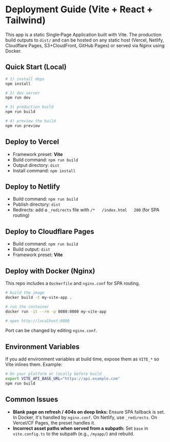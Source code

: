 # Deployment Guide (Vite + React + Tailwind)

This app is a static Single‑Page Application built with Vite. The production build outputs to `dist/` and can be hosted on any static host (Vercel, Netlify, Cloudflare Pages, S3+CloudFront, GitHub Pages) or served via Nginx using Docker.

## Quick Start (Local)
```bash
# 1) install deps
npm install

# 2) dev server
npm run dev

# 3) production build
npm run build

# 4) preview the build
npm run preview
```

## Deploy to Vercel
- Framework preset: **Vite**
- Build command: `npm run build`
- Output directory: `dist`
- Install command: `npm install`

## Deploy to Netlify
- Build command: `npm run build`
- Publish directory: `dist`
- Redirects: add a `_redirects` file with `/*   /index.html   200` (for SPA routing)

## Deploy to Cloudflare Pages
- Build command: `npm run build`
- Build output: `dist`
- Framework preset: **Vite**

## Deploy with Docker (Nginx)
This repo includes a `Dockerfile` and `nginx.conf` for SPA routing.
```bash
# build the image
docker build -t my-vite-app .

# run the container
docker run -it --rm -p 8080:8080 my-vite-app

# open http://localhost:8080
```
Port can be changed by editing `nginx.conf`.

## Environment Variables
If you add environment variables at build time, expose them as `VITE_*` so Vite inlines them. Example:
```bash
# On your platform or locally before build
export VITE_API_BASE_URL="https://api.example.com"
npm run build
```

## Common Issues
- **Blank page on refresh / 404s on deep links:** Ensure SPA fallback is set. In Docker, it's handled by `nginx.conf`. On Netlify, use `_redirects`. On Vercel/CF Pages, the preset handles it.
- **Incorrect asset paths when served from a subpath:** Set `base` in `vite.config.ts` to the subpath (e.g., `/myapp/`) and rebuild.
